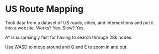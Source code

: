 # US Route Mapping

Took data from a dataset of US roads, cities, and intersections and put it into a website. Works? Yes. Slow? Yes.

A* is surprisingly fast for having to search through 28k nodes.

Use WASD to move around and Q and E to zoom in and out.
